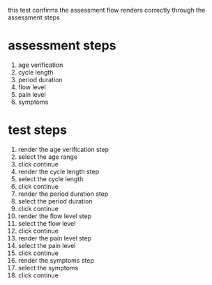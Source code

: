 this test confirms the assessment flow renders correctly through the assessment steps

# assessment steps

1. age verification
2. cycle length
3. period duration
4. flow level
5. pain level
6. symptoms

# test steps

1. render the age verification step
2. select the age range
3. click continue
4. render the cycle length step
5. select the cycle length
6. click continue
7. render the period duration step
8. select the period duration
9. click continue
10. render the flow level step
11. select the flow level
12. click continue
13. render the pain level step
14. select the pain level
15. click continue
16. render the symptoms step
17. select the symptoms
18. click continue

